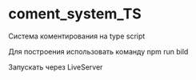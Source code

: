 # coment_system_TS

Система коментирования на type script

Для  построения использовать команду
npm run bild

Запускать через LiveServer

